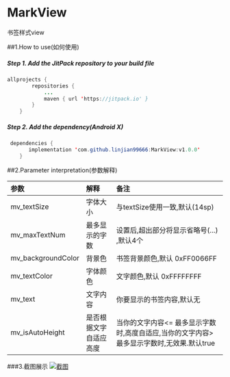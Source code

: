 # MarkView
书签样式view

##1.How to use(如何使用)

##### Step 1. Add the JitPack repository to your build file

```java
allprojects {
    	repositories {
			...
			maven { url 'https://jitpack.io' }
		}
	}
```
##### Step 2. Add the dependency(Android X)
  
```java
 dependencies {
	   implementation 'com.github.linjian99666:MarkView:v1.0.0'
	}
```

##2.Parameter interpretation(参数解释)

|    参数     |   解释    |    备注   |
| :-------- | :--------| :----- |
| mv_textSize  | 字体大小 |  与textSize使用一致,默认(14sp)   |
| mv_maxTextNum |   最多显示的字数 |  设置后,超出部分将显示省略号(...) ,默认4个 |
| mv_backgroundColor |    背景色 | 书签背景颜色,默认 0xFF0066FF  |
| mv_textColor      |    字体颜色| 文字颜色,默认 0xFFFFFFFF  |
| mv_text      |   文字内容 | 你要显示的书签内容,默认无  |
| mv_isAutoHeight      |   是否根据文字自适应高度 |  当你的文字内容<= 最多显示字数时,高度自适应,当你的文字内容>最多显示字数时,无效果.默认true |

###3.截图展示
[![截图](sss "截图")](/screenshots/Screenshot_2019-10-25-09-22-56-150_com.test.markviewexample.png "截图")

